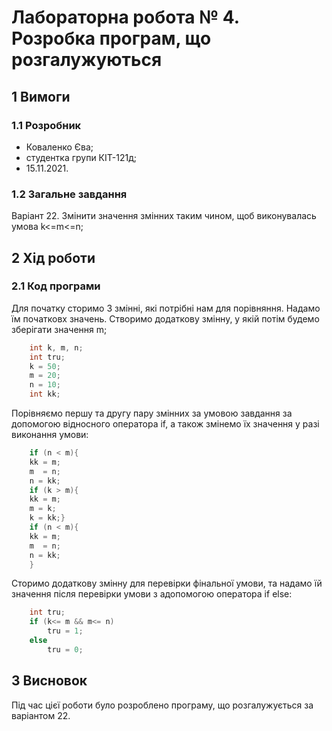 # Лабораторна робота № 4. Розробка програм, що розгалужуються

## 1 Вимоги

### 1.1 Розробник

* Коваленко Єва;
* студентка групи КІТ-121д;
* 15.11.2021.

### 1.2 Загальне завдання
Варіант 22. Змінити значення змінних таким чином, щоб виконувалась умова k<=m<=n;

## 2 Хід роботи

### 2.1 Код програми

Для початку сторимо 3 змінні, які потрібні нам для порівняння. Надамо їм початковх значень. Створимо додаткову змінну, у якій потім будемо зберігати значення m;

```c
	int k, m, n;
	int tru;
	k = 50;
	m = 20;
	n = 10;
	int kk;
```
Порівняємо першу та другу пару змінних за умовою завдання за допомогою відносного оператора if, а також змінемо їх значення у разі виконання умови:
```c
	if (n < m){
	kk = m;
	m  = n;
	n = kk;
	if (k > m){ 
	kk = m;
	m = k;
	k = kk;}
	if (n < m){
	kk = m;
	m  = n;
	n = kk;	
	}
```
Сторимо додаткову змінну для перевірки фінальної умови, та надамо їй значення після перевірки умови з адопомогою оператора if else:
```c
 	int tru;
	if (k<= m && m<= n)
		tru = 1;
	else
		tru = 0;
```

## 3 Висновок
Під час цієї роботи було розроблено програму, що розгалужується за варіантом 22.
